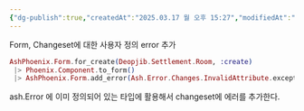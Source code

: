 ```yaml
---
{"dg-publish":true,"createdAt":"2025.03.17 월 오후 15:27","modifiedAt":"2025.04.08 화 오전 9:47","tags":["error","elixir","ash","form"],"permalink":"/임시/ash form에서의 임시 추가 에러/","dgPassFrontmatter":true}
---
```



Form, Changeset에 대한 사용자 정의 error 추가

```elixir
AshPhoenix.Form.for_create(Deopjib.Settlement.Room, :create)
 |> Phoenix.Component.to_form() 
 |> AshPhoenix.Form.add_error(Ash.Error.Changes.InvalidAttribute.exception(message: "이미 추가된 이름이야", field: :name))
```

ash.Error 에 이미 정의되어 있는 타입에 활용해서 changeset에 에러를 추가한다.
